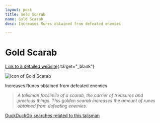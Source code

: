 ```yaml
---
layout: post
title: Gold Scarab
name: Gold Scarab
desc: Increases Runes obtained from defeated enemies

---
```

# Gold Scarab
[Link to a detailed website](https://eldenring.wiki.fextralife.com/Golden+Scarab){:target="_blank"}

![Icon of Gold Scarab](https://eldenring.wiki.fextralife.com/file/Elden-Ring/gold_scarab_talisman_elden_ring_wiki_guide_200px.png)

Increases Runes obtained from defeated enemies

>*A talisman facsimile of a scarab, the carrier of treasures and precious things. This golden scarab increases the amount of runes obtained from defeating enemies.*

[DuckDuckGo searches related to this talisman]({{site.baseurl}}/searches/GoldScarab)


